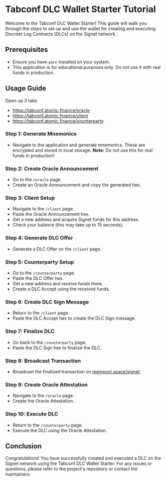 # Tabconf DLC Wallet Starter Tutorial

Welcome to the Tabconf DLC Wallet Starter! This guide will walk you through the steps to set up and use the wallet for creating and executing Discreet Log Contracts (DLCs) on the Signet network.

## Prerequisites

- Ensure you have `yarn` installed on your system.
- This application is for educational purposes only. Do not use it with real funds in production.

## Usage Guide

Open up 3 tabs
- https://tabconf.atomic.finance/oracle
- https://tabconf.atomic.finance/client
- https://tabconf.atomic.finance/counterparty

### Step 1: Generate Mnemonics

- Navigate to the application and generate mnemonics. These are encrypted and stored in local storage. **Note:** Do not use this for real funds in production!

### Step 2: Create Oracle Announcement

- Go to the `/oracle` page.
- Create an Oracle Announcement and copy the generated hex.

### Step 3: Client Setup

- Navigate to the `/client` page.
- Paste the Oracle Announcement hex.
- Get a new address and acquire Signet funds for this address.
- Check your balance (this may take up to 15 seconds).

### Step 4: Generate DLC Offer

- Generate a DLC Offer on the `/client` page.

### Step 5: Counterparty Setup

- Go to the `/counterparty` page.
- Paste the DLC Offer hex.
- Get a new address and receive funds there.
- Create a DLC Accept using the received funds.

### Step 6: Create DLC Sign Message

- Return to the `/client` page.
- Paste the DLC Accept hex to create the DLC Sign message.

### Step 7: Finalize DLC

- Go back to the `/counterparty` page.
- Paste the DLC Sign hex to finalize the DLC.

### Step 8: Broadcast Transaction

- Broadcast the finalized transaction on [mempool.space/signet](https://mempool.space/signet).

### Step 9: Create Oracle Attestation

- Navigate to the `/oracle` page.
- Create the Oracle Attestation.

### Step 10: Execute DLC

- Return to the `/counterparty` page.
- Execute the DLC using the Oracle Attestation.

## Conclusion

Congratulations! You have successfully created and executed a DLC on the Signet network using the Tabconf DLC Wallet Starter. For any issues or questions, please refer to the project's repository or contact the maintainers.
